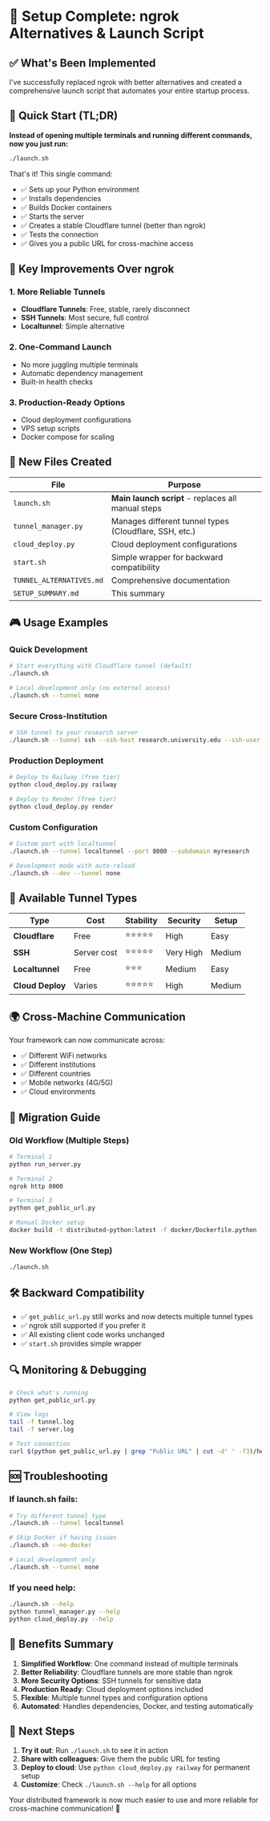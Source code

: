 # 🚀 Setup Complete: ngrok Alternatives & Launch Script

## ✅ What's Been Implemented

I've successfully replaced ngrok with better alternatives and created a comprehensive launch script that automates your entire startup process.

## 🎯 Quick Start (TL;DR)

**Instead of opening multiple terminals and running different commands, now you just run:**

```bash
./launch.sh
```

That's it! This single command:
- ✅ Sets up your Python environment
- ✅ Installs dependencies
- ✅ Builds Docker containers
- ✅ Starts the server
- ✅ Creates a stable Cloudflare tunnel (better than ngrok)
- ✅ Tests the connection
- ✅ Gives you a public URL for cross-machine access

## 🌟 Key Improvements Over ngrok

### 1. **More Reliable Tunnels**
- **Cloudflare Tunnels**: Free, stable, rarely disconnect
- **SSH Tunnels**: Most secure, full control
- **Localtunnel**: Simple alternative

### 2. **One-Command Launch**
- No more juggling multiple terminals
- Automatic dependency management
- Built-in health checks

### 3. **Production-Ready Options**
- Cloud deployment configurations
- VPS setup scripts
- Docker compose for scaling

## 📁 New Files Created

| File | Purpose |
|------|---------|
| `launch.sh` | **Main launch script** - replaces all manual steps |
| `tunnel_manager.py` | Manages different tunnel types (Cloudflare, SSH, etc.) |
| `cloud_deploy.py` | Cloud deployment configurations |
| `start.sh` | Simple wrapper for backward compatibility |
| `TUNNEL_ALTERNATIVES.md` | Comprehensive documentation |
| `SETUP_SUMMARY.md` | This summary |

## 🎮 Usage Examples

### Quick Development
```bash
# Start everything with Cloudflare tunnel (default)
./launch.sh

# Local development only (no external access)
./launch.sh --tunnel none
```

### Secure Cross-Institution
```bash
# SSH tunnel to your research server
./launch.sh --tunnel ssh --ssh-host research.university.edu --ssh-user researcher
```

### Production Deployment
```bash
# Deploy to Railway (free tier)
python cloud_deploy.py railway

# Deploy to Render (free tier)  
python cloud_deploy.py render
```

### Custom Configuration
```bash
# Custom port with localtunnel
./launch.sh --tunnel localtunnel --port 8080 --subdomain myresearch

# Development mode with auto-reload
./launch.sh --dev --tunnel none
```

## 🔧 Available Tunnel Types

| Type | Cost | Stability | Security | Setup |
|------|------|-----------|----------|-------|
| **Cloudflare** | Free | ⭐⭐⭐⭐⭐ | High | Easy |
| **SSH** | Server cost | ⭐⭐⭐⭐⭐ | Very High | Medium |
| **Localtunnel** | Free | ⭐⭐⭐ | Medium | Easy |
| **Cloud Deploy** | Varies | ⭐⭐⭐⭐⭐ | High | Medium |

## 🌍 Cross-Machine Communication

Your framework can now communicate across:
- ✅ Different WiFi networks
- ✅ Different institutions
- ✅ Different countries
- ✅ Mobile networks (4G/5G)
- ✅ Cloud environments

## 🔄 Migration Guide

### Old Workflow (Multiple Steps)
```bash
# Terminal 1
python run_server.py

# Terminal 2  
ngrok http 8000

# Terminal 3
python get_public_url.py

# Manual Docker setup
docker build -t distributed-python:latest -f docker/Dockerfile.python .
```

### New Workflow (One Step)
```bash
./launch.sh
```

## 🛠️ Backward Compatibility

- ✅ `get_public_url.py` still works and now detects multiple tunnel types
- ✅ ngrok still supported if you prefer it
- ✅ All existing client code works unchanged
- ✅ `start.sh` provides simple wrapper

## 🔍 Monitoring & Debugging

```bash
# Check what's running
python get_public_url.py

# View logs
tail -f tunnel.log
tail -f server.log

# Test connection
curl $(python get_public_url.py | grep "Public URL" | cut -d' ' -f3)/health
```

## 🆘 Troubleshooting

### If launch.sh fails:
```bash
# Try different tunnel type
./launch.sh --tunnel localtunnel

# Skip Docker if having issues
./launch.sh --no-docker

# Local development only
./launch.sh --tunnel none
```

### If you need help:
```bash
./launch.sh --help
python tunnel_manager.py --help
python cloud_deploy.py --help
```

## 🎉 Benefits Summary

1. **Simplified Workflow**: One command instead of multiple terminals
2. **Better Reliability**: Cloudflare tunnels are more stable than ngrok
3. **More Security Options**: SSH tunnels for sensitive data
4. **Production Ready**: Cloud deployment options included
5. **Flexible**: Multiple tunnel types and configuration options
6. **Automated**: Handles dependencies, Docker, and testing automatically

## 🚀 Next Steps

1. **Try it out**: Run `./launch.sh` to see it in action
2. **Share with colleagues**: Give them the public URL for testing
3. **Deploy to cloud**: Use `python cloud_deploy.py railway` for permanent setup
4. **Customize**: Check `./launch.sh --help` for all options

Your distributed framework is now much easier to use and more reliable for cross-machine communication! 🎊